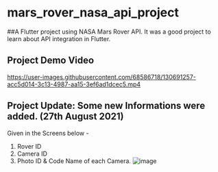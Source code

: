 # mars_rover_nasa_api_project
##A Flutter project using NASA Mars Rover API.
It was a good project to learn about API integration in Flutter.

## Project Demo Video
https://user-images.githubusercontent.com/68586718/130691257-acc5d014-3c13-4987-aa15-3ef6ad1dcec5.mp4

## Project Update: Some new Informations were added. (27th August 2021)
Given in the Screens below - 
1. Rover ID
2. Camera ID
3. Photo ID & Code Name of each Camera.
![image](https://user-images.githubusercontent.com/68586718/131027373-952fc86f-bc46-44a1-9841-1fea9ba12818.png)

